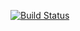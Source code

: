 [![Build Status](https://travis-ci.org/nmrs-nigeria/nmrs-visualization.svg?branch=master)](https://travis-ci.org/github/nmrs-nigeria/nmrs-visualization)
